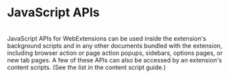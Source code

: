 <h1>JavaScript APIs</h1>
<br>
JavaScript APIs for WebExtensions can be used inside the extension's background scripts and in any other documents bundled with the extension,
<br>
including browser action or page action popups, sidebars, options pages, or new tab pages.
A few of these APIs can also be accessed by an extension's content scripts. (See the list in the content script guide.)
